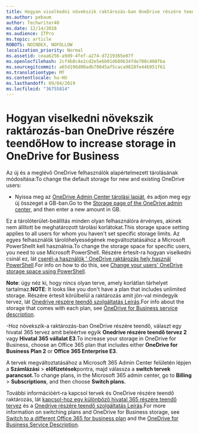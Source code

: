 ```yaml
---
title: Hogyan viselkedni növekszik raktározás-ban OneDrive részére teendő
ms.author: pebaum
author: Techwriter40
ms.date: 12/14/2018
ms.audience: ITPro
ms.topic: article
ROBOTS: NOINDEX, NOFOLLOW
localization_priority: Normal
ms.assetid: ceaa6256-a9d9-4fef-a274-d7219365e07f
ms.openlocfilehash: 2cf4b8c4e2cd2e5e6b91d609b34fde700c408fba
ms.sourcegitcommit: a65d196d00adb70045af5caca9828fe44b951f61
ms.translationtype: MT
ms.contentlocale: hu-HU
ms.lasthandoff: 09/04/2019
ms.locfileid: "36755814"
---
```

# <a name="how-to-increase-storage-in-onedrive-for-business"></a><span data-ttu-id="12349-102">Hogyan viselkedni növekszik raktározás-ban OneDrive részére teendő</span><span class="sxs-lookup"><span data-stu-id="12349-102">How to increase storage in OneDrive for Business</span></span>

<span data-ttu-id="12349-103">Az új és a meglévő OneDrive felhasználók alapértelmezett tárolásának módosítása:</span><span class="sxs-lookup"><span data-stu-id="12349-103">To change the default storage for new and existing OneDrive users:</span></span>
  
- <span data-ttu-id="12349-104">Nyissa meg az [OneDrive Admin Center tárolási lapját](https://admin.onedrive.com/?v=StorageSettings), és adjon meg egy új összeget a GB-ban.</span><span class="sxs-lookup"><span data-stu-id="12349-104">Go to the [Storage page of the OneDrive admin center](https://admin.onedrive.com/?v=StorageSettings), and then enter a new amount in GB.</span></span>
    
<span data-ttu-id="12349-105">Ez a tárolóterület-beállítás minden olyan felhasználóra érvényes, akinek nem állított be meghatározott tárolási korlátokat.</span><span class="sxs-lookup"><span data-stu-id="12349-105">This storage space setting applies to all users for whom you haven't set specific storage limits.</span></span> <span data-ttu-id="12349-106">Az egyes felhasználók tárolóhelyességének megváltoztatásához a Microsoft PowerShellt kell használnia.</span><span class="sxs-lookup"><span data-stu-id="12349-106">To change the storage space for specific users, you need to use Microsoft PowerShell.</span></span> <span data-ttu-id="12349-107">Részére értesít-ra hogyan viselkedni csinál ez, lát [cserél-a használók ' OneDrive raktározás hely használ PowerShell](https://go.microsoft.com/fwlink/?linkid=866402).</span><span class="sxs-lookup"><span data-stu-id="12349-107">For info on how to do this, see [Change your users' OneDrive storage space using PowerShell](https://go.microsoft.com/fwlink/?linkid=866402).</span></span> 
  
 <span data-ttu-id="12349-108">**Note**: úgy néz ki, hogy nincs olyan terve, amely korlátlan tárhelyet tartalmaz.</span><span class="sxs-lookup"><span data-stu-id="12349-108">**NOTE**: It looks like you don't have a plan that includes unlimited storage.</span></span> <span data-ttu-id="12349-109">Részére értesít körülbelül a raktározás amit jön-val mindegyik tervez, lát [Onedrive részére teendő szolgáltatás Leírás](https://go.microsoft.com/fwlink/p/?LinkID=826071).</span><span class="sxs-lookup"><span data-stu-id="12349-109">For info about the storage that comes with each plan, see [OneDrive for Business service description](https://go.microsoft.com/fwlink/p/?LinkID=826071).</span></span>
  
<span data-ttu-id="12349-110">-Hoz növekszik-a raktározás-ban OneDrive részére teendő, választ egy hivatal 365 tervez amit beleértve egyik **Onedrive részére teendő tervez 2** vagy **Hivatal 365 vállalat E3**.</span><span class="sxs-lookup"><span data-stu-id="12349-110">To increase your storage in OneDrive for Business, choose an Office 365 plan that includes either **OneDrive for Business Plan 2** or **Office 365 Enterprise E3**.</span></span> 
  
<span data-ttu-id="12349-111">A tervek megváltoztatásához a Microsoft 365 Admin Center felületén lépjen a **Számlázási** \> **előfizetések**pontra, majd válassza a **switch tervek parancsot.**</span><span class="sxs-lookup"><span data-stu-id="12349-111">To change plans, in the Microsoft 365 admin center, go to **Billing** \> **Subscriptions**, and then choose **Switch plans.**</span></span>
  
<span data-ttu-id="12349-112">További információért-ra kapcsol tervek és OneDrive részére teendő raktározás, lát [kapcsol-hoz egy különböző hivatal 365 részére teendő tervez](https://go.microsoft.com/fwlink/?LinkId=2031117) és a [Onedrive részére teendő szolgáltatás Leírás](https://go.microsoft.com/fwlink/?LinkId-2031122).</span><span class="sxs-lookup"><span data-stu-id="12349-112">For more information on switching plans and OneDrive for Business storage, see [Switch to a different Office 365 for business plan](https://go.microsoft.com/fwlink/?LinkId=2031117) and the [OneDrive for Business Service Description](https://go.microsoft.com/fwlink/?LinkId-2031122).</span></span>
  

